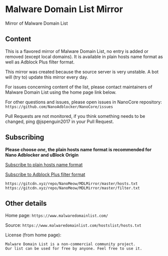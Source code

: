 # Malware Domain List Mirror

Mirror of Malware Domain List

## Content

This is a flavored mirror of Malware Domain List, no entry is added or removed
(except local domains). It is available in plain hosts name format as well as
Adblock Plus filter format.

This mirror was created because the source server is very unstable. A bot will
(try to) update this mirror every day.

For issues concerning content of the list, please contact maintainers of
Malware Domain List using the home page link below.

For other questions and issues, please open issues in NanoCore repository:
`https://github.com/NanoAdblocker/NanoCore/issues`

Pull Requests are not monitored, if you think something needs to be changed,
ping @jspenguin2017 in your Pull Request.

## Subscribing

**Please choose *one*, the plain hosts name format is recommended for Nano
Adblocker and uBlock Origin**

[Subscribe to plain hosts name format](https://subscribe.adblockplus.org/?location=https%3A%2F%2Fgitcdn.xyz%2Frepo%2FNanoMeow%2FMDLMirror%2Fmaster%2Fhosts.txt&title=Malware%20Domain%20List)

[Subscribe to Adblock Plus filter format](https://subscribe.adblockplus.org/?location=https%3A%2F%2Fgitcdn.xyz%2Frepo%2FNanoMeow%2FMDLMirror%2Fmaster%2Ffilter.txt&title=Malware%20Domain%20List)

```
https://gitcdn.xyz/repo/NanoMeow/MDLMirror/master/hosts.txt
https://gitcdn.xyz/repo/NanoMeow/MDLMirror/master/filter.txt
```

## Other details

Home page: `https://www.malwaredomainlist.com/`

Source: `https://www.malwaredomainlist.com/hostslist/hosts.txt`

License (from home page):
```
Malware Domain List is a non-commercial community project.
Our list can be used for free by anyone. Feel free to use it.
```
